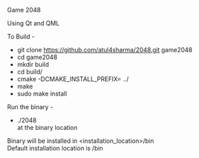 Game 2048

Using Qt and QML

To Build - 

* git clone https://github.com/atul4sharma/2048.git game2048    
* cd game2048     
* mkdir build      
* cd build/     
* cmake -DCMAKE_INSTALL_PREFIX=<installation location> ../   
* make     
* sudo make install    

Run the binary -  
* ./2048  
at the binary location

Binary will be installed in <installation_location>/bin  
Default installation location is /bin
